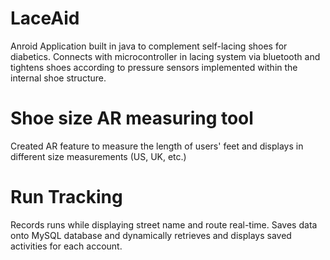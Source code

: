 # LaceAid
Anroid Application built in java to complement self-lacing shoes for diabetics. Connects with microcontroller in lacing system via bluetooth and tightens shoes according to pressure sensors implemented within the internal shoe structure.

# Shoe size AR measuring tool
Created AR feature to measure the length of users' feet and displays in different size measurements (US, UK, etc.)

# Run Tracking
Records runs while displaying street name and route real-time. Saves data onto MySQL database and dynamically retrieves and displays saved activities for each account.

